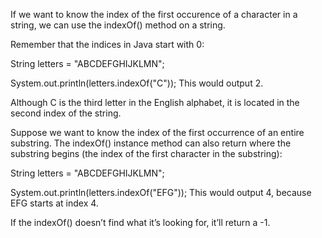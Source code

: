 If we want to know the index of the first occurence of a character in a string, we can use the indexOf() method on a string.

Remember that the indices in Java start with 0:

String letters = "ABCDEFGHIJKLMN";

System.out.println(letters.indexOf("C"));
This would output 2.

Although C is the third letter in the English alphabet, it is located in the second index of the string.

Suppose we want to know the index of the first occurrence of an entire substring. The indexOf() instance method can also return where the substring begins (the index of the first character in the substring):

String letters = "ABCDEFGHIJKLMN";

System.out.println(letters.indexOf("EFG"));
This would output 4, because EFG starts at index 4.

If the indexOf() doesn’t find what it’s looking for, it’ll return a -1.